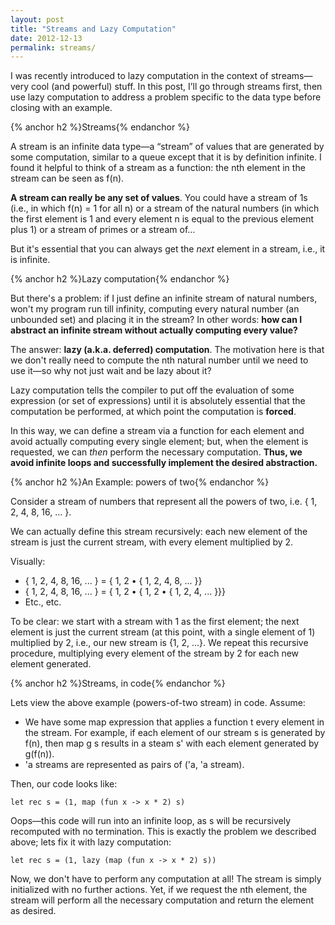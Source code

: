 ```yaml
---
layout: post
title: "Streams and Lazy Computation"
date: 2012-12-13
permalink: streams/
---
```


I was recently introduced to lazy computation in the context of streams—very cool (and powerful) stuff. In this post, I&#8217;ll go through streams first, then use lazy computation to address a problem specific to the data type before closing with an example.

<!--break-->

{% anchor h2 %}Streams{% endanchor %}

A stream is an infinite data type—a “stream” of values that are generated by some computation, similar to a queue except that it is by definition infinite. I found it helpful to think of a stream as a function: the nth element in the stream can be seen as f(n).

**A stream can really be any set of values**. You could have a stream of 1s (i.e., in which f(n) = 1 for all n) or a stream of the natural numbers (in which the first element is 1 and every element n is equal to the previous element plus 1) or a stream of primes or a stream of…

But it's essential that you can always get the _next_ element in a stream, i.e., it is infinite.

{% anchor h2 %}Lazy computation{% endanchor %}

But there's a problem: if I just define an infinite stream of natural numbers, won't my program run till infinity, computing every natural number (an unbounded set) and placing it in the stream? In other words: **how can I abstract an infinite stream without actually computing every value?**

The answer: **lazy (a.k.a. deferred) computation**. The motivation here is that we don't really need to compute the nth natural number until we need to use it—so why not just wait and be lazy about it?

Lazy computation tells the compiler to put off the evaluation of some expression (or set of expressions) until it is absolutely essential that the computation be performed, at which point the computation is **forced**.

In this way, we can define a stream via a function for each element and avoid actually computing every single element; but, when the element is requested, we can _then_ perform the necessary computation. **Thus, we avoid infinite loops and successfully implement the desired abstraction.**

{% anchor h2 %}An Example: powers of two{% endanchor %}

Consider a stream of numbers that represent all the powers of two, i.e. { 1, 2, 4, 8, 16, ... }.

We can actually define this stream recursively: each new element of the stream is just the current stream, with every element multiplied by 2.

Visually:

*   { 1, 2, 4, 8, 16, ... } = { 1, 2 • { 1, 2, 4, 8, ... }}
*   { 1, 2, 4, 8, 16, ... } = { 1, 2 • { 1, 2 • { 1, 2, 4, ... }}}
*   Etc., etc.

To be clear: we start with a stream with 1 as the first element; the next element is just the current stream (at this point, with a single element of 1) multiplied by 2, i.e., our new stream is {1, 2, ...}. We repeat this recursive procedure, multiplying every element of the stream by 2 for each new element generated.

{% anchor h2 %}Streams, in code{% endanchor %}

Lets view the above example (powers-of-two stream) in code. Assume:

*   We have some map expression that applies a function t every element in the stream. For example, if each element of our stream s is generated by f(n), then map g s results in a steam s' with each element generated by g(f(n)).
*   'a streams are represented as pairs of ('a, 'a stream).

Then, our code looks like:

<!--?prettify lang=ml?-->

    let rec s = (1, map (fun x -> x * 2) s)

Oops—this code will run into an infinite loop, as s will be recursively recomputed with no termination. This is exactly the problem we described above; lets fix it with lazy computation:

<!--?prettify lang=ml?-->

    let rec s = (1, lazy (map (fun x -> x * 2) s))

Now, we don't have to perform any computation at all! The stream is simply initialized with no further actions. Yet, if we request the nth element, the stream will perform all the necessary computation and return the element as desired.
